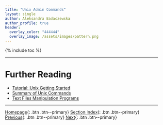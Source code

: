 ```yaml
---
title: "Unix Admin Commands"
layout: single
author: Aleksandra Badaczewska
author_profile: true
header:
  overlay_color: "444444"
  overlay_image: /assets/images/pattern.png
---
```


{% include toc %}









___
# Further Reading
* [Tutorial: Unix Getting Started](02E-tutorial-unix-getting-started.md)
* [Summary of Unix Commands](04-unix-cheat-sheet.md)
* [Text Files Manipulation Programs](03-text-manipulation-programs.md)

___

[Homepage](../index.md){: .btn  .btn--primary}
[Section Index](00-IntroToCommandLine-LandingPage.md){: .btn  .btn--primary}
[Previous](02C-unix-system-info-permissions.md){: .btn  .btn--primary}
[Next](02E-tutorial-unix-getting-started.md){: .btn  .btn--primary}
